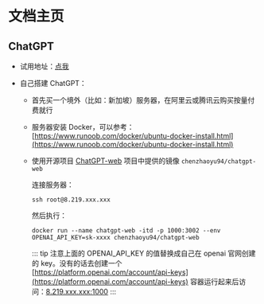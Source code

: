 # 文档主页

## ChatGPT

- 试用地址：[点我](http://www.get123.xyz:1000)

- 自己搭建 ChatGPT：

  - 首先买一个境外（比如：新加坡）服务器，在阿里云或腾讯云购买按量付费就行

  - 服务器安装 Docker，可以参考：[https://www.runoob.com/docker/ubuntu-docker-install.html](https://www.runoob.com/docker/ubuntu-docker-install.html)

  - 使用开源项目 [ChatGPT-web](https://github.com/Chanzhaoyu/chatgpt-web) 项目中提供的镜像 `chenzhaoyu94/chatgpt-web`

    连接服务器：
    ```shell
    ssh root@8.219.xxx.xxx
    ```
    然后执行：
    ```shell
    docker run --name chatgpt-web -itd -p 1000:3002 --env OPENAI_API_KEY=sk-xxxx chenzhaoyu94/chatgpt-web
    ```
    ::: tip
    注意上面的 OPENAI_API_KEY 的值替换成自己在 openai 官网创建的 key。没有的话去创建一个 [https://platform.openai.com/account/api-keys](https://platform.openai.com/account/api-keys)
    容器运行起来后访问：[8.219.xxx.xxx:1000](8.219.xxx.xxx:1000)
    :::
